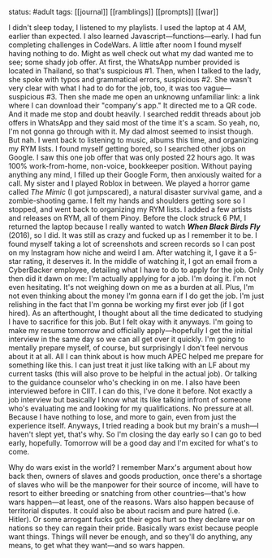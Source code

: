 status: #adult 
tags: [[journal]] [[ramblings]] [[prompts]] [[war]] 

I didn't sleep today, I listened to my playlists. I used the laptop at 4 AM, earlier than expected. I also learned Javascript—functions—early. I had fun completing challenges in CodeWars. A little after noom I found myself having nothing to do. Might as well check out what my dad wanted me to see; some shady job offer. At first, the WhatsApp number provided is located in Thailand, so that's suspicious #1. Then, when I talked to the lady, she spoke with typos and grammatical errors, suspicious #2. She wasn't very clear with what I had to do for the job, too, it was too vague—suspicious #3. Then she made me open an unknowng unfamiliar link: a link where I can download their "company's app." It directed me to a QR code. And it made me stop and doubt heavily. I searched reddit threads about job offers in WhatsApp and they said most of the time it's a scam. So yeah, no, I'm not gonna go through with it. My dad almost seemed to insist though. But nah. I went back to listening to music, albums this time, and organizing my RYM lists. I found myself getting bored, so I searched other jobs on Google. I saw this one job offer that was only posted 22 hours ago. It was 100% work-from-home, non-voice, bookkeeper position. Without paying anything any mind, I filled up their Google Form, then anxiously waited for a call. My sister and I played Roblox in between. We played a horror game called *The Mimic* (I got jumpscared), a natural disaster survival game, and a zombie-shooting game. I felt my hands and shoulders getting sore so I stopped, and went back to organizing my RYM lists. I added a few artists and releases on RYM, all of them Pinoy. Before the clock struck 6 PM, I returned the laptop because I really wanted to watch ***When Black Birds Fly*** (2016), so I did. It was still as crazy and fucked up as I remember it to be. I found myself taking a lot of screenshots and screen records so I can post on my Instagram how niche and weird I am. After watching it, I gave it a 5-star rating, it deserves it. In the middle of watching it, I got an email from a CyberBacker employee, detailing what I have to do to apply for the job. Only then did it dawn on me: I'm actually applying for a job. I'm doing it. I'm not even hesitating. It's not weighing down on me as a burden at all. Plus, I'm not even thinking about the money I'm gonna earn if I do get the job. I'm just relishing in the fact that I'm gonna be working my first ever job (if I got hired). As an afterthought, I thought about all the time dedicated to studying I have to sacrifice for this job. But I felt okay with it anyways. I'm going to make my resume tomorrow and officially apply—hopefully I get the initial interview in the same day so we can all get over it quickly. I'm going to mentally prepare myself, of course, but surprisingly I don't feel nervous about it at all. All I can think about is how much APEC helped me prepare for something like this. I can just treat it just like talking with an LF about my current tasks (this will also prove to be helpful in the actual job). Or talking to the guidance counselor who's checking in on me. I also have been interviewed before in CIIT. I can do this, I've done it before. Not exactly a job interview but basically I know what its like talking infront of someone who's evaluating me and looking for my qualifications. No pressure at all. Because I have nothing to lose, and more to gain, even from just the experience itself. Anyways, I tried reading a book but my brain's a mush—I haven't slept yet, that's why. So I'm closing the day early so I can go to bed early, hopefully. Tomorrow will be a good day and I'm excited for what's to come. 

Why do wars exist in the world? I remember Marx's argument about how back then, owners of slaves and goods production, once there's a shortage of slaves who will be the manpower for their source of income, will have to resort to either breeding or snatching from other countries—that's how wars happen—at least, one of the reasons. Wars also happen because of territorial disputes. It could also be about racism and pure hatred (i.e. Hitler). Or some arrogant fucks got their egos hurt so they declare war on nations so they can regain their pride. Basically wars exist because people want things. Things will never be enough, and so they'll do anything, any means, to get what they want—and so wars happen.